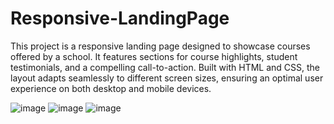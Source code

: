 # Responsive-LandingPage
This project is a responsive landing page designed to showcase courses offered by a school. It features sections for course highlights, student testimonials, and a compelling call-to-action. Built with HTML and CSS, the layout adapts seamlessly to different screen sizes, ensuring an optimal user experience on both desktop and mobile devices.

![image](https://github.com/Aditya-567/Responsive-LandingPage/assets/106132841/c94ab6b0-4774-41ac-a596-f63d7b7373c6)
![image](https://github.com/Aditya-567/Responsive-LandingPage/assets/106132841/67014c97-fb6f-46da-85be-b1baa67b8709)
![image](https://github.com/Aditya-567/Responsive-LandingPage/assets/106132841/37722543-60cd-4781-8a39-7f1c1426f0e4)
